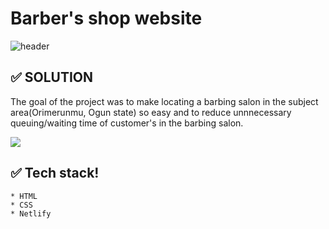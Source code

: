 # Barber's shop website


![header](https://capsule-render.vercel.app/api?type=wave&color=gradient&height=300&section=header&text=Barber's%20Shop&fontSize=90)

## ✅ SOLUTION
The goal of the project was to make locating a barbing salon in the subject area(Orimerunmu, Ogun state) so easy and to reduce unnnecessary queuing/waiting time of customer's in the barbing salon.



  

  
 ![](https://github.com/Gift-Ojeabulu/Barber-s-Website-/blob/main/Untitled_%20Nov%2026%2C%202020%202_11%20AM.gif)

	
## ✅ Tech stack!
	* HTML
    * CSS
    * Netlify
    

















